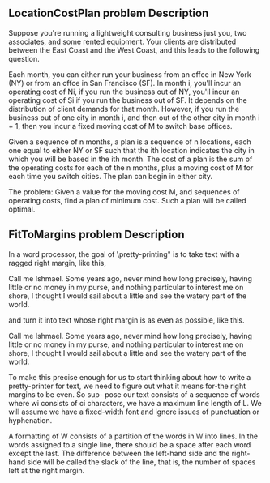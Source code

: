 ## LocationCostPlan problem Description

Suppose you're running a lightweight consulting business just you, two
associates, and some rented equipment. Your clients are distributed between the East
Coast and the West Coast, and this leads to the following question.

Each month, you can either run your business from an offce in New York (NY) or
from an offce in San Francisco (SF). In month i, you'll incur an operating cost of Ni,
if you run the business out of NY, you'll incur an operating cost of Si if you run the
business out of SF. It depends on the distribution of client demands for that month.
However, if you run the business out of one city in month i, and then out of the other
city in month i + 1, then you incur a fixed moving cost of M to switch base offices.

Given a sequence of n months, a plan is a sequence of n locations, each one equal to
either NY or SF such that the ith location indicates the city in which you will be based
in the ith month. The cost of a plan is the sum of the operating costs for each of the n
months, plus a moving cost of M for each time you switch cities. The plan can begin in
either city.

The problem: Given a value for the moving cost M, and sequences of operating costs, 
find a plan of minimum cost. Such a plan will be called optimal.

## FitToMargins problem Description
In a word processor, the goal of \pretty-printing" is to take text with a
ragged right margin, like this,

Call me Ishmael.
Some years ago,
never mind how long precisely,
having little or no money in my purse,
and nothing particular to interest me on shore,
I thought I would sail about a little
and see the watery part of the world.

and turn it into text whose right margin is as even as possible, like this.

Call me Ishmael. Some years ago, never
mind how long precisely, having little
or no money in my purse, and nothing
particular to interest me on shore, I
thought I would sail about a little
and see the watery part of the world.

To make this precise enough for us to start thinking about how to write a pretty-printer
for text, we need to figure out what it means for-the right margins to be even. So sup-
pose our text consists of a sequence of words where wi consists of ci characters, we 
have a maximum line length of L. We will assume we have a fixed-width font and ignore 
issues of punctuation or hyphenation.

A formatting of W consists of a partition of the words in W into lines. In the words 
assigned to a single line, there should be a space after each word except the last. The 
difference between the left-hand side and the right-hand side will be called the slack of
the line, that is, the number of spaces left at the right margin.


